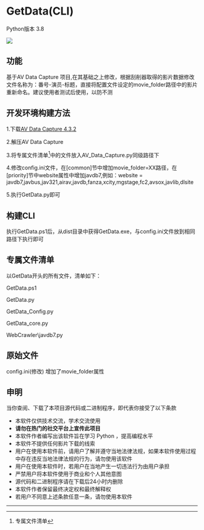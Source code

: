 # GetData(CLI)

Python版本 3.8

![](https://img.shields.io/badge/Python-3.8-yellow.svg?style=flat&logo=python)

## 功能

基于AV Data Capture 项目,在其基础之上修改，根据刮削器取得的影片数据修改文件名称为：番号-演员-标题，直接将配置文件设定的movie_folder路径中的影片重新命名。建议使用者测试后使用，以防不测

## 开发环境构建方法

1.下载[AV Data Capture 4.3.2](https://github.com/yoshiko2/AV_Data_Capture/tree/4.3.2)

2.解压AV Data Capture

3.将专属文件清单[^1]中的文件放入AV_Data_Capture.py同级路径下

4.修改config.ini文件，在[common]节中增加movie_folder=XX路径，在[priority]节中website属性中增加javdb7,例如：website = javdb7,javbus,jav321,airav,javdb,fanza,xcity,mgstage,fc2,avsox,javlib,dlsite

5.执行GetData.py即可

## 构建CLI
执行GetData.ps1后，从dist目录中获得GetData.exe，与config.ini文件放到相同路径下执行即可


## 专属文件清单

[^1]:专属文件清单

以GetData开头的所有文件，清单如下：

GetData.ps1 

GetData.py 

GetData_Config.py

GetData_core.py

WebCrawler\javdb7.py

## 原始文件

config.ini(修改) 增加了movie_folder属性

##  申明
当你查阅、下载了本项目源代码或二进制程序，即代表你接受了以下条款

* 本软件仅供技术交流，学术交流使用
* **请勿在热门的社交平台上宣传此项目**
* 本软件作者编写出该软件旨在学习 Python ，提高编程水平
* 本软件不提供任何影片下载的线索
* 用户在使用本软件前，请用户了解并遵守当地法律法规，如果本软件使用过程中存在违反当地法律法规的行为，请勿使用该软件
* 用户在使用本软件时，若用户在当地产生一切违法行为由用户承担
* 严禁用户将本软件使用于商业和个人其他意图
* 源代码和二进制程序请在下载后24小时内删除
* 本软件作者保留最终决定权和最终解释权
* 若用户不同意上述条款任意一条，请勿使用本软件
---
